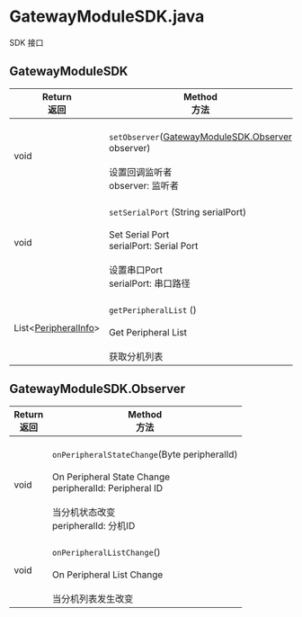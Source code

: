 # GatewayModuleSDK.java
SDK 接口

## GatewayModuleSDK
| Return <br/> 返回 | Method <br/> 方法 |
| - | - |
| void | <br/> `setObserver`([GatewayModuleSDK.Observer](#GatewayModuleSDK.Observer) observer) <br/><br/> 设置回调监听者 <br/> observer: 监听者  |
| void | <br/> `setSerialPort` (String serialPort) <br/><br/> Set Serial Port <br/> serialPort: Serial Port <br/><br/> 设置串口Port <br/> serialPort: 串口路径 |
| List<[PeripheralInfo](define/PeripheralInfo.md)> | <br/> `getPeripheralList` () <br/><br/> Get Peripheral List <br/><br/> 获取分机列表 |

## GatewayModuleSDK.Observer
| Return <br/> 返回 | Method <br/> 方法 |
| - | - |
| void | <br/> `onPeripheralStateChange`(Byte peripheralId) <br/><br/> On Peripheral State Change <br/> peripheralId: Peripheral ID <br/><br/> 当分机状态改变 <br/> peripheralId: 分机ID |
| void | <br/> `onPeripheralListChange`() <br/><br/> On Peripheral List Change <br/><br/> 当分机列表发生改变 |
